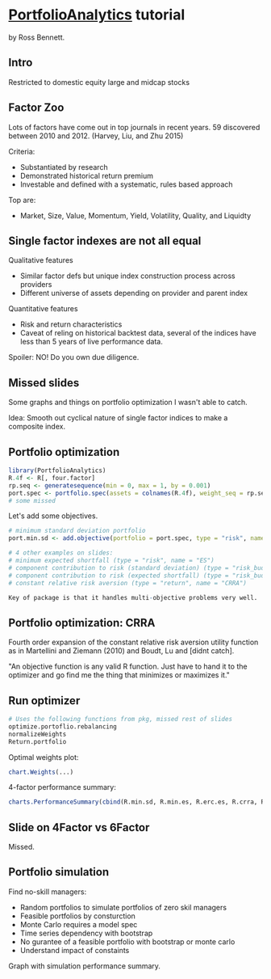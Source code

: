 # [PortfolioAnalytics](https://cran.r-project.org/web/packages/PortfolioAnalytics/index.html) tutorial

by Ross Bennett.

## Intro

Restricted to domestic equity large and midcap stocks

## Factor Zoo

Lots of factors have come out in top journals in recent years. 59 discovered between 2010
and 2012. (Harvey, Liu, and Zhu 2015)

Criteria:

* Substantiated by research
* Demonstrated historical return premium 
* Investable and defined with a systematic, rules based approach

Top are:

* Market, Size, Value, Momentum, Yield, Volatility, Quality, and Liquidty

## Single factor indexes are not all equal

Qualitative features

* Similar factor defs but unique index construction process across providers
* Different universe of assets depending on provider and parent index

Quantitative features

* Risk and return characteristics
* Caveat of reling on historical backtest data, several of the indices
  have less than 5 years of live performance data.

Spoiler: NO! Do you own due diligence.

## Missed slides

Some graphs and things on portfolio optimization I wasn't able to catch.

Idea: Smooth out cyclical nature of single factor indices to make
a composite index.

## Portfolio optimization

```r
library(PortfolioAnalytics)
R.4f <- R[, four.factor]
rp.seq <- generatesequence(min = 0, max = 1, by = 0.001)
port.spec <- portfolio.spec(assets = colnames(R.4f), weight_seq = rp.seq)
# some missed
```

Let's add some objectives.

```r
# minimum standard deviation portfolio
port.min.sd <- add.objective(portfolio = port.spec, type = "risk", name = "StdDev")

# 4 other examples on slides:
# minimum expected shortfall (type = "risk", name = "ES")
# component contribution to risk (standard deviation) (type = "risk_budget", name = "StdDev")
# component contribution to risk (expected shortfall) (type = "risk_budget, name = ""ES")
# constant relative risk aversion (type = "return", name = "CRRA")

Key of package is that it handles multi-objective problems very well.
```

## Portfolio optimization: CRRA

Fourth order expansion of the constant relative risk aversion utility function
as in Martellini and Ziemann (2010) and Boudt, Lu and [didnt catch].

"An objective function is any valid R function. Just have to hand it to the optimizer
and go find me the thing that minimizes or maximizes it."

## Run optimizer

```r
# Uses the following functions from pkg, missed rest of slides
optimize.portoflio.rebalancing
normalizeWeights
Return.portfolio
```
Optimal weights plot:

```r
chart.Weights(...)

```

4-factor performance summary:

```r
charts.PerformanceSummary(cbind(R.min.sd, R.min.es, R.erc.es, R.crra, R.rf), ...)
```

## Slide on 4Factor vs 6Factor

Missed.

## Portfolio simulation

Find no-skill managers:

* Random portfolios to simulate portfolios of zero skil managers
* Feasible portfolios by consturction
* Monte Carlo requires a model spec
* Time series dependency with bootstrap
* No gurantee of a feasible portfolio with bootstrap or monte carlo
* Understand impact of constaints

Graph with simulation performance summary.
